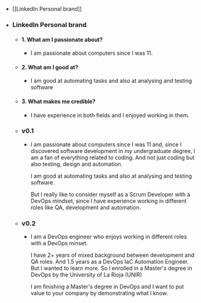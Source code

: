 - [[LinkedIn Personal brand]]
- ### LinkedIn Personal brand
	- #### 1. What am I passionate about?
		- I am passionate about computers since I was 11.
	- #### 2. What am I good at?
		- I am good at automating tasks and also at analysing and testing software
	- #### 3. What makes me credible?
		- I have experience in both fields and I enjoyed working in them.
	- ### v0.1
		- I am passionate about computers since I was 11 and, since I discovered software development in my undergraduate degree, I am a fan of everything related to coding. And not just coding but also testing, design and automation.
		  
		  I am good at automating tasks and also at analysing and testing software. 
		  
		  But I really like to consider myself as a Scrum Developer with a DevOps mindset, since I have experience working in different roles like QA, development and automation.
	- ### v0.2
		- I am a DevOps engineer who enjoys working in different roles with a DevOps minset.
		  
		  I have 2+ years of mixed background between development and QA roles. And 1.5 years as a DevOps IaC Automation Engineer. But I wanted to learn more. So I enrolled in a Master's degree in DevOps by the University of La Rioja (UNIR) 
		  
		  I am finishing a Master's degree in DevOps and I want to put value to your company by demonstrating what I know.